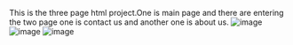 This is the three page html project.One is main page and there are entering the two page one is contact us and another one is about us.
![image](https://github.com/user-attachments/assets/6876986f-fce0-4919-835a-fcaf0963bd79)
![image](https://github.com/user-attachments/assets/69917f82-9844-4f5c-92b3-ba998c550845)
![image](https://github.com/user-attachments/assets/a499fc63-db0b-4e1b-933d-0b19c87c5d49)
